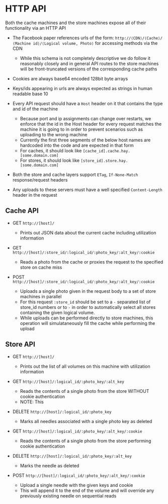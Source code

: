 HTTP API
========

Both the cache machines and the store machines expose all of their functionality via an HTTP API

- The Facebook paper references urls of the form: `http://⟨CDN⟩/⟨Cache⟩/⟨Machine id⟩/⟨Logical volume, Photo⟩` for accessing methods via the CDN
	- While this schema is not completely descriptive we do follow it reasonably closely and in general API routes to the store machines will be front-truncated versions of the corresponding cache paths

- Cookies are always base64 encoded 128bit byte arrays
- Keys/ids appearing in urls are always expected as strings in human readable base 10
- Every API request should have a `Host` header on it that contains the type and id of the machine
	- Because port and ip assignments can change over restarts, we enforce that the id in the Host header for every request matches the machine it is going to in order to prevent scenarios such as uploading to the wrong machine
	- Currently the first three segments of the below host names are hardcoded into the code and are expected in that form
	- For caches, it should look like `[cache_id].cache.hay.[some.domain.com]`
	- For stores, it should look like `[store_id].store.hay.[some.domain.com]`

- Both the store and cache layers support `ETag`, `If-None-Match` response/request headers
- Any uploads to these servers must have a well specified `Content-Length` header in the request


Cache API
---------

- GET `http://[host]/`
	- Prints out JSON data about the current cache including utilization information

- GET `http://[host]/:store_id/:logical_id/:photo_key/:alt_key/:cookie`
	- Reads a photo from the cache or proxies the request to the specified store on cache miss

- POST `http://[host]/:store_id/:logical_id/:photo_key/:alt_key/:cookie`
	- Uploads a single photo given in the request body to a set of store machines in parallel
	- For this request `:store_id` should be set to a `-` separated list of store_id numbers or to `-` in order to automatically select all stores containing the given logical volume.
	- While uploads can be performed directly to store machines, this operation will simulataneously fill the cache while performing the upload


Store API
---------

- GET `http://[host]/`
	- Prints out the list of all volumes on this machine with utilization information

- GET `http://[host]/:logical_id/:photo_key/:alt_key`
	- Reads the contents of a single photo from the store WITHOUT cookie authentication
	- NOTE: This 

- DELETE `http://[host]/:logical_id/:photo_key`
	- Marks all needles associated with a single photo key as deleted

- GET `http://[host]/:logical_id/:photo_key/:alt_key/:cookie`
	- Reads the contents of a single photo from the store performing cookie authentication

- DELETE `http://[host]/:logical_id/:photo_key/:alt_key`
	- Marks the needle as deleted

- POST `http://[host]/:logical_id/:photo_key/:alt_key/:cookie`
	- Upload a single needle with the given keys and cookie
	- This will append it to the end of the volume and will override any previously existing needle on sequential reads

